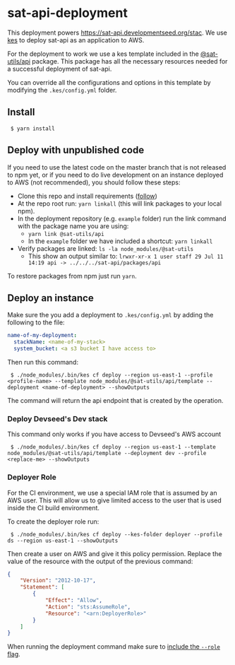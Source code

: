 # sat-api-deployment

This deployment powers https://sat-api.developmentseed.org/stac. We use [kes](https://www.npmjs.com/package/kes) to deploy sat-api as an application to AWS.

For the deployment to work we use a kes template included in the [@sat-utils/api](https://www.npmjs.com/package/@sat-utils/api) package. This package has all the necessary resources needed for a successful deployment of sat-api.

You can override all the configurations and options in this template by modifying the `.kes/config.yml` folder.

## Install

     $ yarn install

## Deploy with unpublished code

If you need to use the latest code on the master branch that is not released to npm yet, or if you need to do live development on an instance deployed to AWS (not recommended), you should follow these steps:

- Clone this repo and install requirements ([follow](../README.md#local-installation))
- At the repo root run: `yarn linkall` (this will link packages to your local npm).
- In the deployment repository (e.g. `example` folder) run the link command with the package name you are using:
    - `yarn link @sat-utils/api`
    - In the `example` folder we have included a shortcut: `yarn linkall`
- Verify packages are linked: `ls -la node_modules/@sat-utils`
    - This show an output similar to: `lrwxr-xr-x 1 user staff 29 Jul 11 14:19 api -> ../../../sat-api/packages/api`

To restore packages from npm just run `yarn`.

## Deploy an instance

Make sure the you add a deployment to `.kes/config.yml` by adding the following to the file:

```yaml
name-of-my-deployment:
  stackName: <name-of-my-stack>
  system_bucket: <a s3 bucket I have access to>
```

Then run this command:

     $ ./node_modules/.bin/kes cf deploy --region us-east-1 --profile <profile-name> --template node_modules/@sat-utils/api/template --deployment <name-of-deployment> --showOutputs

The command will return the api endpoint that is created by the operation.

### Deploy Devseed's Dev stack

This command only works if you have access to Devseed's AWS account

     $ ./node_modules/.bin/kes cf deploy --region us-east-1 --template node_modules/@sat-utils/api/template --deployment dev --profile <replace-me> --showOutputs

### Deployer Role

For the CI environment, we use a special IAM role that is assumed by an AWS user. This will allow us to give limited access to the user that is used inside the CI build environment.

To create the deployer role run:

     $ ./node_modules/.bin/kes cf deploy --kes-folder deployer --profile ds --region us-east-1 --showOutputs

Then create a user on AWS and give it this policy permission. Replace the value of the resource with the output of the previous command:

```json
{
    "Version": "2012-10-17",
    "Statement": [
        {
            "Effect": "Allow",
            "Action": "sts:AssumeRole",
            "Resource": "<arn:DeployerRole>"
        }
    ]
}
```

When running the deployment command make sure to [include the `--role` flag](.circleci/config.yml#L17).